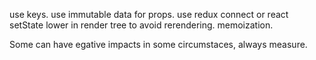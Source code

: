 use keys.
use immutable data for props.
use redux connect or react setState lower in render tree to avoid rerendering.
memoization.

Some can have egative impacts in some circumstaces, always measure.

